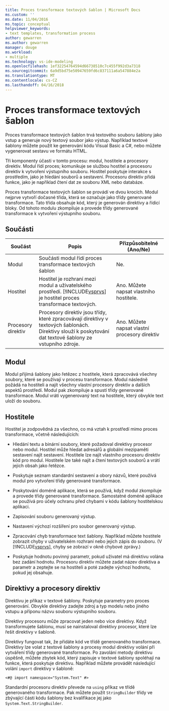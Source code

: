 ```yaml
---
title: Proces transformace textových šablon | Microsoft Docs
ms.custom: ''
ms.date: 11/04/2016
ms.topic: conceptual
helpviewer_keywords:
- text templates, transformation process
author: gewarren
ms.author: gewarren
manager: douge
ms.workload:
- multiple
ms.technology: vs-ide-modeling
ms.openlocfilehash: 1ef32254764594d66738510c7c455f992d3a7318
ms.sourcegitcommit: 6a9d5bd75e50947659fd6c837111a6a547884e2a
ms.translationtype: MT
ms.contentlocale: cs-CZ
ms.lasthandoff: 04/16/2018
---
```

# <a name="the-text-template-transformation-process"></a>Proces transformace textových šablon
Proces transformace textových šablon trvá textového souboru šablony jako vstup a generuje nový textový soubor jako výstup. Například textové šablony můžete použít ke generování kódu Visual Basic a C#, nebo můžete vygenerovat sestavu ve formátu HTML.  
  
 Tři komponenty účasti v tomto procesu: modul, hostitele a procesory direktiv. Modul řídí proces; komunikuje se službou hostitel a procesoru direktiv k vytvoření výstupního souboru. Hostitel poskytuje interakce s prostředím, jako je hledání souborů a sestavení. Procesoru direktiv přidá funkce, jako je například čtení dat ze souboru XML nebo databáze.  
  
 Proces transformace textových šablon se provádí ve dvou krocích. Modul nejprve vytvoří dočasné třída, která se označuje jako třídy generované transformace. Tato třída obsahuje kód, který je generován direktivy a řídicí bloky. Od tohoto modulu zkompiluje a provede třídy generované transformace k vytvoření výstupního souboru.  
  
## <a name="components"></a>Součásti  
  
|Součást|Popis|Přizpůsobitelné (Ano/Ne)|  
|---------------|-----------------|------------------------------|  
|Modul|Součásti modul řídí proces transformace textových šablon|Ne.|  
|Hostitel|Hostitel je rozhraní mezi modul a uživatelského prostředí. [!INCLUDE[vsprvs](../code-quality/includes/vsprvs_md.md)] je hostitel proces transformace textových.|Ano. Můžete napsat vlastního hostitele.|  
|Procesory direktiv|Procesory direktiv jsou třídy, které zpracovávají direktivy v textových šablonách. Direktivy slouží k poskytování dat textové šablony ze vstupního zdroje.|Ano. Můžete napsat vlastní procesory direktiv|  
  
## <a name="the-engine"></a>Modul  
 Modul přijímá šablony jako řetězec z hostitele, která zpracovává všechny soubory, které se používají v procesu transformace. Modul následně požádá na hostiteli a najít všechny vlastní procesory direktiv a dalších aspektů prostředí. Modul pak zkompiluje a spustí třídy generované transformace. Modul vrátí vygenerovaný text na hostitele, který obvykle text uloží do souboru.  
  
## <a name="the-host"></a>Hostitele  
 Hostitel je zodpovědná za všechno, co má vztah k prostředí mimo proces transformace, včetně následujících:  
  
-   Hledání textu a binární soubory, které požadoval direktivy procesor nebo modul. Hostitel může hledat adresářů a globální mezipaměti sestavení najít sestavení. Hostitele lze najít vlastního procesoru direktiv kód pro modul. Hostitele lze také najít a čtení textových souborů a vrátí jejich obsah jako řetězce.  
  
-   Poskytuje seznam standardní sestavení a obory názvů, které používá modul pro vytvoření třídy generované transformace.  
  
-   Poskytování doméně aplikace, která se používá, když modul zkompiluje a provede třídy generované transformace. Samostatné doméně aplikace se používá pro účely ochranu před chybami v kódu šablony hostitelskou aplikaci.  
  
-   Zapisování souboru generovaný výstup.  
  
-   Nastavení výchozí rozšíření pro soubor generovaný výstup.  
  
-   Zpracování chyb transformace text šablony. Například můžete hostitele zobrazit chyby v uživatelském rozhraní nebo jejich zápis do souboru. (V [!INCLUDE[vsprvs](../code-quality/includes/vsprvs_md.md)], chyby se zobrazí v okně chybové zprávy.)  
  
-   Poskytuje hodnotu povinný parametr, pokud uživatel má direktivu volána bez zadání hodnotu. Procesoru direktiv můžete zadat název direktiva a parametr a zeptejte se na hostiteli a poté zadejte výchozí hodnotu, pokud jej obsahuje.  
  
## <a name="directives-and-directive-processors"></a>Direktivy a procesory direktiv  
 Direktivu je příkaz v textové šablony. Poskytuje parametry pro proces generování. Obvykle direktivy zadejte zdroj a typ modelu nebo jiného vstupu a příponu názvu souboru výstupního souboru.  
  
 Direktivy procesoru může zpracovat jeden nebo více direktivy. Když transformujete šablonu, musí se nainstaloval direktivy procesor, které lze řešit direktivy v šabloně.  
  
 Direktivy fungovat tak, že přidáte kód ve třídě generovaného transformace. Direktivy lze volat z textové šablony a procesy modul direktivy volání při vytváření třídy generované transformace. Po zavolání metody direktivu úspěšně, můžete zbytek kód, který zapisuje v textové šablony spoléhají na funkce, která poskytuje direktivu. Například můžete provádět následující volání `import` direktivy v šabloně:  
  
 `<#@ import namespace="System.Text" #>`  
  
 Standardní procesoru direktiv převede na `using` příkaz ve třídě generovaného transformace. Pak můžete použít `StringBuilder` třídy ve zbývající části kódu šablony bez kvalifikace jej jako `System.Text.StringBuilder`.